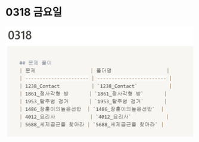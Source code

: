 # 0318 금요일

![image-20220318124433994](0318%20%EA%B8%88%EC%9A%94%EC%9D%BC.assets/image-20220318124433994.png)

